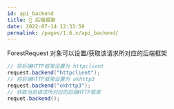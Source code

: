 ```yaml
---
id: api_backend
title: 🎊 后端框架
date: 2022-07-14 12:33:59
permalink: /pages/1.6.x/api_backend/
---
```


ForestRequest 对象可以设置/获取该请求所对应的后端框架

```java
// 将后端HTTP框架设置为 httpclient
request.backend("httpclient");
// 将后端HTTP框架设置为 okhttp3
request.backend("okhttp3");
// 获取当前请求所对应的后端HTTP框架
requet.backend();
```
